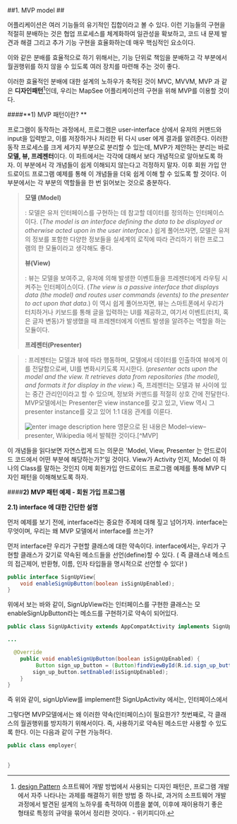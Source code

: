 

    
##1. MVP model ##


 어플리케이션은 여러 기능들의 유기적인 집합이라고 볼 수 있다.  이런 기능들의 구현을 적절히 분배하는 것은 협업 프로세스를 체계화하여 일관성을 확보하고, 코드 내 문제 발견과 해결 그리고 추가 기능 구현을 효율화하는데 매우 핵심적인 요소이다.

이와 같은 분배를 효율적으로 하기 위해서는, 기능 단위로 책임을 분배하고 각 부분에서 월권행위를 하지 않을 수 있도록 여러 장치를 마련해 주는 것이 좋다.

    
이러한 효율적인 분배에 대한 설계의 노하우가 축적된 것이 MVC, MVVM, MVP 과 같은 **디자인패턴**[^designPattern]인데, 우리는 MapSee 어플리케이션의 구현을 위해 MVP를 이용할 것이다.




####**1)  MVP 패턴이란? **

프로그램이 동작하는 과정에서, 프로그램은 user-interface 상에서 유저의 커맨드와 input을 입력받고, 이를 저장하거나 처리한 뒤 다시 user 에게 결과를 알려준다.
이러한 동작 프로세스를 크게 세가지 부분으로 분리할 수 있는데,   MVP가 제안하는 분리는 바로 **모델, 뷰, 프레젠터**이다.  이 파트에서는 각각에 대해서 보다 개념적으로 알아보도록 하자.  이 부분에서 각 개념들이 쉽게 이해되지 않는다고 걱정하지 말자. 이후 회원 가입 안드로이드 프로그램 예제를 통해 이 개념들을 더욱 쉽게 이해 할 수 있도록 할 것이다. 이 부분에서는 각 부분의 역할들을 한 번 읽어보는 것으로 충분하다.

>   **모델 (Model)**
> 
> : 모델은 유저 인터페이스를 구현하는 데 참고할 데이터를 정의하는 인터페이스이다. (_The model is an interface defining the data to be displayed or otherwise acted upon in the user interface._) 쉽게 풀어쓰자면, 모델은 유저의 정보를 포함한 다양한 정보들을 실세계의 로직에 따라 관리하기 위한 프로그램의 한 모듈이라고 생각해도 좋다.    
> 
> **뷰(View)**
>
> : 뷰는 모델을 보여주고, 유저에 의해 발생한 이벤트들을 프레젠터에게 라우팅 시켜주는 인터페이스이다. (_The view is a passive interface that displays data (the model) and routes user commands (events) to the presenter to act upon that data._) 이 역시 쉽게 풀어쓰자면, 뷰는 스마트폰에서 우리가 터치하거나 키보드를 통해 글을 입력하는 UI를 제공하고, 여기서 이벤트(터치, 혹은 글자 변동)가 발생했을 때 프레젠터에게 이벤트 발생을 알려주는 역할을 하는 모듈이다.
>
>**프레젠터(Presenter)**

>: 프레젠터는 모델과 뷰에 따라 행동하며, 모델에서 데이터를 인출하여 뷰에게  이를 전달함으로써, UI를 변화시키도록 지시한다. (_presenter acts upon the model and the view. It retrieves data from repositories (the model), and formats it for display in the view._) 즉, 프레젠터는 모델과 뷰 사이에 있는 중간 관리인이라고 할 수 있으며, 정보와 커맨드를 적절히 상호 간에 전달한다. MVP모델에서는 Presenter은 view instance를 갖고 있고, View 역시 그  presenter instance를 갖고 있어 1:1 대응 관계를 이룬다.
>
> ![enter image description here](https://upload.wikimedia.org/wikipedia/commons/d/dc/Model_View_Presenter_GUI_Design_Pattern.png)
> 영문으로 된 내용은 Model–view–presenter, Wikipedia 에서 발췌한 것이다.[^MVP]

이 개념들을 읽다보면 자연스럽게 드는 의문은 'Model, View, Presenter 는 안드로이드 코드에서 어떤 부분에 해당하는가?'일 것이다. View가 Activity 인지, Model 이 하나의 Class를 말하는 것인지 이제 회원가입 안드로이드 프로그램 예제를 통해 MVP 디자인 패턴을 이해해보도록 하자.

####**2) MVP 패턴 예제  - 회원 가입 프로그램**

**2.1) interface 에 대한 간단한 설명**

먼저 예제를 보기 전에, interface라는 중요한 주제에 대해 짚고 넘어가자.
interface는 무엇이며, 우리는 왜 MVP 모델에서 interface를 쓰는가?

먼저 interface란 우리가 구현할 클래스에 대한 약속이다.  interface에서는, 우리가 구현할 클래스가 갖기로 약속된 메소드들을 선언(define)할 수 있다. ( 즉 클래스내 메소드의 접근제어, 반환형, 이름, 인자 타입들을 명시적으로 선언할 수 있다! )

```java
public interface SignUpView{
	void enableSignUpButton(boolean isSignUpEnabled);
}
```
위에서 보는 바와 같이, SignUpView라는 인터페이스를 구현한 클래스는 모enableSignUpButton라는 메소드를 구현하기로 약속이 되어있다.


```java
public class SignUpActivity extends AppCompatActivity implements SignUpView {

...

  @Override
    public void enableSignUpButton(boolean isSignUpEnabled) {
         Button sign_up_button = (Button)findViewById(R.id.sign_up_button);
        sign_up_button.setEnabled(isSignUpEnabled);
	}
}
```
즉 위와 같이, signUpView를 implement한 SignUpActivity 에서는,  인터페이스에서 

그렇다면 MVP모델에서는 왜 이러한 약속(인터페이스)이 필요한가? 첫번째로, 각 클래스의 월권행위를 방지하기 위해서이다. 즉, 사용하기로 약속된 메소드만 사용할 수 있도록 한다. 이는 다음과 같이 구현 가능하다. 
``` java
public class employer{
	
	
}
```


 [^designPattern]: [design Pattern](https://stackedit.io/)  소프트웨어 개발 방법에서 사용되는 디자인 패턴은, 프로그램 개발에서 자주 나타나는 과제를 해결하기 위한 방법 중 하나로, 과거의 소프트웨어 개발 과정에서 발견된 설계의 노하우를 축적하여 이름을 붙여, 이후에 재이용하기 좋은 형태로 특정의 규약을 묶어서 정리한 것이다. - 위키피디아.

